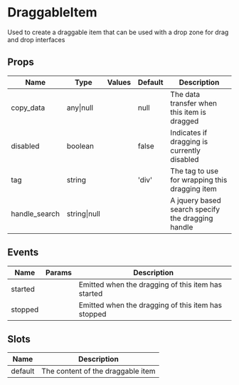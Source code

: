 # DraggableItem

Used to create a draggable item that can be used with a drop zone for drag and drop interfaces
## Props

| Name    | Type | Values | Default | Description |
| -------- | ------- | -------- | ------- | ------- |
| copy_data | any\|null || null | The data transfer when this item is dragged|
| disabled | boolean || false | Indicates if dragging is currently disabled|
| tag | string || 'div' | The tag to use for wrapping this dragging item|
| handle_search | string\|null ||  | A jquery based search specify the dragging handle|
## Events

| Name    | Params | Description |
| ------- | ------- | ------- |
| started||Emitted when the dragging of this item has started|
| stopped||Emitted when the dragging of this item has stopped|
## Slots

| Name    | Description |
| ------- | ------- |
| default|The content of the draggable item|
